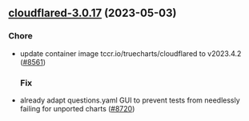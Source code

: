 

## [cloudflared-3.0.17](https://github.com/truecharts/charts/compare/cloudflared-3.0.16...cloudflared-3.0.17) (2023-05-03)

### Chore

- update container image tccr.io/truecharts/cloudflared to v2023.4.2 ([#8561](https://github.com/truecharts/charts/issues/8561))
  
  ### Fix

- already adapt questions.yaml GUI to prevent tests from needlessly failing for unported charts ([#8720](https://github.com/truecharts/charts/issues/8720))
  
  